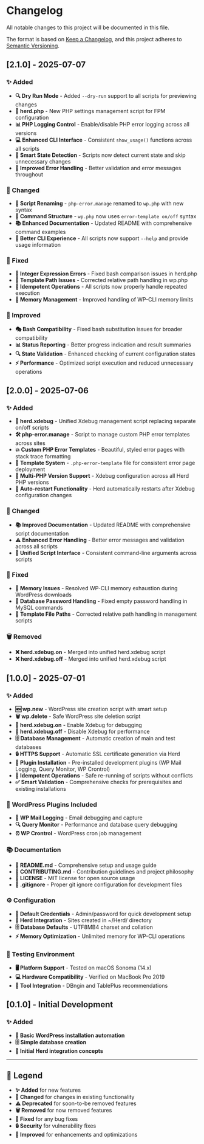 # Changelog

All notable changes to this project will be documented in this file.

The format is based on [Keep a Changelog](https://keepachangelog.com/en/1.0.0/),
and this project adheres to [Semantic Versioning](https://semver.org/spec/v2.0.0.html).

## [2.1.0] - 2025-07-07

### ✨ Added
- **🔍 Dry Run Mode** - Added `--dry-run` support to all scripts for previewing changes
- **🐘 herd.php** - New PHP settings management script for FPM configuration
- **📊 PHP Logging Control** - Enable/disable PHP error logging across all versions
- **💻 Enhanced CLI Interface** - Consistent `show_usage()` functions across all scripts
- **🎯 Smart State Detection** - Scripts now detect current state and skip unnecessary changes
- **📝 Improved Error Handling** - Better validation and error messages throughout

### 🔄 Changed
- **📛 Script Renaming** - `php-error.manage` renamed to `wp.php` with new syntax
- **🎨 Command Structure** - `wp.php` now uses `error-template on/off` syntax
- **📚 Enhanced Documentation** - Updated README with comprehensive command examples
- **🔧 Better CLI Experience** - All scripts now support `--help` and provide usage information

### 🐛 Fixed
- **🔢 Integer Expression Errors** - Fixed bash comparison issues in herd.php
- **📁 Template Path Issues** - Corrected relative path handling in wp.php
- **🔄 Idempotent Operations** - All scripts now properly handle repeated execution
- **💾 Memory Management** - Improved handling of WP-CLI memory limits

### 🎨 Improved
- **🎭 Bash Compatibility** - Fixed bash substitution issues for broader compatibility
- **📊 Status Reporting** - Better progress indication and result summaries
- **🔍 State Validation** - Enhanced checking of current configuration states
- **⚡ Performance** - Optimized script execution and reduced unnecessary operations

## [2.0.0] - 2025-07-06

### ✨ Added
- **🐛 herd.xdebug** - Unified Xdebug management script replacing separate on/off scripts
- **🛠️ php-error.manage** - Script to manage custom PHP error templates across sites
- **💥 Custom PHP Error Templates** - Beautiful, styled error pages with stack trace formatting
- **📄 Template System** - `.php-error-template` file for consistent error page deployment
- **🔧 Multi-PHP Version Support** - Xdebug configuration across all Herd PHP versions
- **🔄 Auto-restart Functionality** - Herd automatically restarts after Xdebug configuration changes

### 🔄 Changed
- **📚 Improved Documentation** - Updated README with comprehensive script documentation
- **⚠️ Enhanced Error Handling** - Better error messages and validation across all scripts
- **🎯 Unified Script Interface** - Consistent command-line arguments across scripts

### 🐛 Fixed
- **💾 Memory Issues** - Resolved WP-CLI memory exhaustion during WordPress downloads
- **🔑 Database Password Handling** - Fixed empty password handling in MySQL commands
- **📁 Template File Paths** - Corrected relative path handling in management scripts

### 🗑️ Removed
- **❌ herd.xdebug.on** - Merged into unified herd.xdebug script
- **❌ herd.xdebug.off** - Merged into unified herd.xdebug script

## [1.0.0] - 2025-07-01

### ✨ Added
- **🆕 wp.new** - WordPress site creation script with smart setup
- **🗑️ wp.delete** - Safe WordPress site deletion script
- **🐛 herd.xdebug.on** - Enable Xdebug for debugging
- **🚫 herd.xdebug.off** - Disable Xdebug for performance
- **🗄️ Database Management** - Automatic creation of main and test databases
- **🔒 HTTPS Support** - Automatic SSL certificate generation via Herd
- **🔌 Plugin Installation** - Pre-installed development plugins (WP Mail Logging, Query Monitor, WP Crontrol)
- **🔄 Idempotent Operations** - Safe re-running of scripts without conflicts
- **✅ Smart Validation** - Comprehensive checks for prerequisites and existing installations

### 🔌 WordPress Plugins Included
- **📧 WP Mail Logging** - Email debugging and capture
- **🔍 Query Monitor** - Performance and database query debugging
- **⏰ WP Crontrol** - WordPress cron job management

### 📚 Documentation
- **📖 README.md** - Comprehensive setup and usage guide
- **🤝 CONTRIBUTING.md** - Contribution guidelines and project philosophy
- **📄 LICENSE** - MIT license for open source usage
- **🙈 .gitignore** - Proper git ignore configuration for development files

### ⚙️ Configuration
- **👤 Default Credentials** - Admin/password for quick development setup
- **🦌 Herd Integration** - Sites created in ~/Herd/ directory
- **🗄️ Database Defaults** - UTF8MB4 charset and collation
- **⚡ Memory Optimization** - Unlimited memory for WP-CLI operations

### 🧪 Testing Environment
- **🖥️ Platform Support** - Tested on macOS Sonoma (14.x)
- **💻 Hardware Compatibility** - Verified on MacBook Pro 2019
- **🔗 Tool Integration** - DBngin and TablePlus recommendations

## [0.1.0] - Initial Development

### ✨ Added
- **🌱 Basic WordPress installation automation**
- **🗄️ Simple database creation**
- **🦌 Initial Herd integration concepts**

---

## 📖 Legend

- **✨ Added** for new features
- **🔄 Changed** for changes in existing functionality  
- **⚠️ Deprecated** for soon-to-be removed features
- **🗑️ Removed** for now removed features
- **🐛 Fixed** for any bug fixes
- **🔒 Security** for vulnerability fixes
- **🎨 Improved** for enhancements and optimizations
